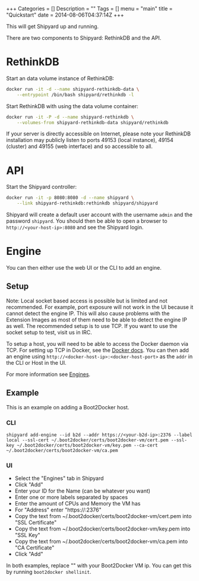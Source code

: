 +++
Categories = []
Description = ""
Tags = []
menu = "main"
title = "Quickstart"
date = 2014-08-06T04:37:14Z
+++

This will get Shipyard up and running.

There are two components to Shipyard: RethinkDB and the API.

# RethinkDB
Start an data volume instance of RethinkDB:

```bash
docker run -it -d --name shipyard-rethinkdb-data \
    --entrypoint /bin/bash shipyard/rethinkdb -l
```

Start RethinkDB with using the data volume container:

```bash
docker run -it -P -d --name shipyard-rethinkdb \
    --volumes-from shipyard-rethinkdb-data shipyard/rethinkdb
```

If your server is directly accessible on Internet, please note your RethinkDB installation may publicly listen to ports 49153 (local instance), 49154 (cluster) and 49155 (web interface) and so accessible to all.

# API
Start the Shipyard controller:

```bash
docker run -it -p 8080:8080 -d --name shipyard \
    --link shipyard-rethinkdb:rethinkdb shipyard/shipyard
```

Shipyard will create a default user account with the username `admin` and the password `shipyard`.  You should then be able to open a browser to `http://<your-host-ip>:8080` and see the Shipyard login.

# Engine
You can then either use the web UI or the CLI to add an engine.

## Setup
Note: Local socket based access is possible but is limited and not recommended.  For example, port exposure will not work in the UI because it cannot detect the engine IP.  This will also cause problems with the Extension Images as most of them need to be able to detect the engine IP as well.  The recommended setup is to use TCP.  If you want to use the socket setup to test, visit us in IRC.

To setup a host, you will need to be able to access the Docker daemon via TCP.  For setting up TCP in Docker, see the [Docker docs](https://docs.docker.com/articles/basics/).  You can then add an engine using `http://<docker-host-ip>:<docker-host-port>` as the `addr` in the CLI or Host in the UI.

For more information see [Engines](/docs/engines/).

## Example
This is an example on adding a Boot2Docker host.

### CLI
`shipyard add-engine --id b2d --addr https://<your-b2d-ip>:2376 --label local --ssl-cert ~/.boot2docker/certs/boot2docker-vm/cert.pem --ssl-key ~/.boot2docker/certs/boot2docker-vm/key.pem --ca-cert ~/.boot2docker/certs/boot2docker-vm/ca.pem`

### UI

* Select the "Engines" tab in Shipyard
* Click "Add"
* Enter your ID for the Name (can be whatever you want)
* Enter one or more labels separated by spaces
* Enter the amount of CPUs and Memory the VM has
* For "Address" enter "https://<your-b2d-ip>:2376"
* Copy the text from ~/.boot2docker/certs/boot2docker-vm/cert.pem into "SSL Certificate"
* Copy the text from ~/.boot2docker/certs/boot2docker-vm/key.pem into "SSL Key"
* Copy the text from ~/.boot2docker/certs/boot2docker-vm/ca.pem into "CA Certificate"
* Click "Add"

In both examples, replace "<your-b2d-ip>" with your Boot2Docker VM ip.  You can get this by running `boot2docker shellinit`.

